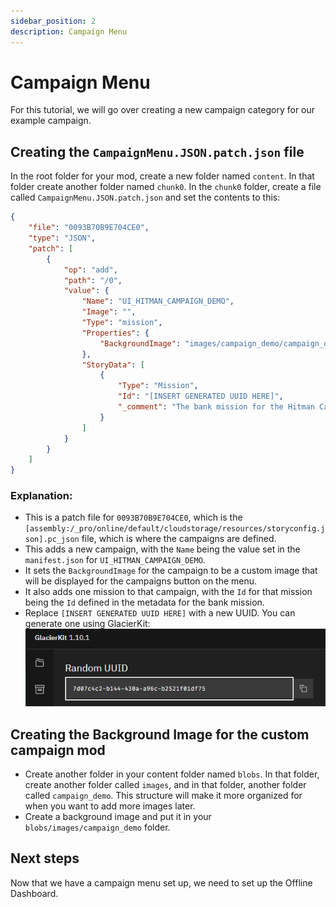 ```yaml
---
sidebar_position: 2
description: Campaign Menu
---
```


# Campaign Menu

For this tutorial, we will go over creating a new campaign category for our example campaign.

## Creating the `CampaignMenu.JSON.patch.json` file
In the root folder for your mod, create a new folder named `content`. In that folder create another folder named `chunk0`. In the `chunk0` folder, create a file called `CampaignMenu.JSON.patch.json` and set the contents to this:

```json
{
	"file": "0093B70B9E704CE0",
	"type": "JSON",
	"patch": [
		{
			"op": "add",
			"path": "/0",
			"value": {
				"Name": "UI_HITMAN_CAMPAIGN_DEMO",
				"Image": "",
				"Type": "mission",
				"Properties": {
					"BackgroundImage": "images/campaign_demo/campaign_demo_tile.jpg"
				},
				"StoryData": [
					{
						"Type": "Mission",
						"Id": "[INSERT GENERATED UUID HERE]",
						"_comment": "The bank mission for the Hitman Campaign Demo"
					}
				]
			}
		}
	]
}
```

### Explanation:
* This is a patch file for `0093B70B9E704CE0`, which is the `[assembly:/_pro/online/default/cloudstorage/resources/storyconfig.json].pc_json` file, which is where the campaigns are defined.
* This adds a new campaign, with the `Name` being the value set in the `manifest.json` for `UI_HITMAN_CAMPAIGN_DEMO`.
* It sets the `BackgroundImage` for the campaign to be a custom image that will be displayed for the campaigns button on the menu.
* It also adds one mission to that campaign, with the `Id` for that mission being the `Id` defined in the metadata for the bank mission.
* Replace `[INSERT GENERATED UUID HERE]` with a new UUID. You can generate one using GlacierKit: ![resources/randomUuid.png](resources/randomUuid.png)

## Creating the Background Image for the custom campaign mod
* Create another folder in your content folder named `blobs`. In that folder, create another folder called `images`, and in that folder, another folder called `campaign_demo`. This structure will make it more organized for when you want to add more images later. 
* Create a background image and put it in your `blobs/images/campaign_demo` folder.


## Next steps

Now that we have a campaign menu set up, we need to set up the Offline Dashboard. 